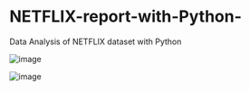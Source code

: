 # NETFLIX-report-with-Python-
Data Analysis of NETFLIX dataset with Python

![image](https://github.com/PrakharSingh018/NETFLIX-report-with-Python-/assets/138695689/206a1ce6-5c5c-481a-8174-688f7fcb2036)

![image](https://github.com/PrakharSingh018/NETFLIX-report-with-Python-/assets/138695689/4c902ef2-0b8a-4bba-bf81-71cbeea0f5ed)


